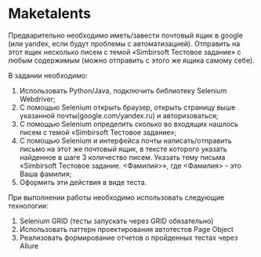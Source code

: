 # Maketalents

Предварительно необходимо иметь/завести почтовый ящик в google (или
yandex, если будут проблемы с автоматизацией). Отправить на этот ящик
несколько писем с темой «Simbirsoft Тестовое задание» с любым содержимым
(можно отправить с этого же ящика самому себе).

В задании необходимо:
1) Использовать Python/Java, подключить библиотеку Selenium Webdriver;
2) С помощью Selenium открыть браузер, открыть страницу выше указанной
почты(google.com/yandex.ru) и авторизоваться;
3) С помощью Selenium определить сколько во входящих нашлось писем с
темой «Simbirsoft Тестовое задание»;
4) С помощью Selenium и интерфейса почты написать/отправить письмо на
этот же почтовый ящик, в тексте которого указать найденное в шаге 3
количество писем. Указать тему письма «Simbirsoft Тестовое задание.
<Фамилия>», где <Фамилия> - это Ваша фамилия;
5) Оформить эти действия в виде теста.

При выполнении работы необходимо использовать следующие
технологии:
1) Selenium GRID (тесты запускать через GRID обязательно)
2) Использовать паттерн проектирования автотестов Page Object
3) Реализовать формирование отчетов о пройденных тестах через Allure

